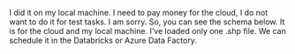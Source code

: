 I did it on my local machine.  I need to pay money for the cloud, I do not want to do it for test tasks. I am sorry.
So, you can see the schema below. It is for the cloud and my local machine. I’ve loaded only one .shp file.
We can schedule it in the Databricks or Azure Data Factory.
